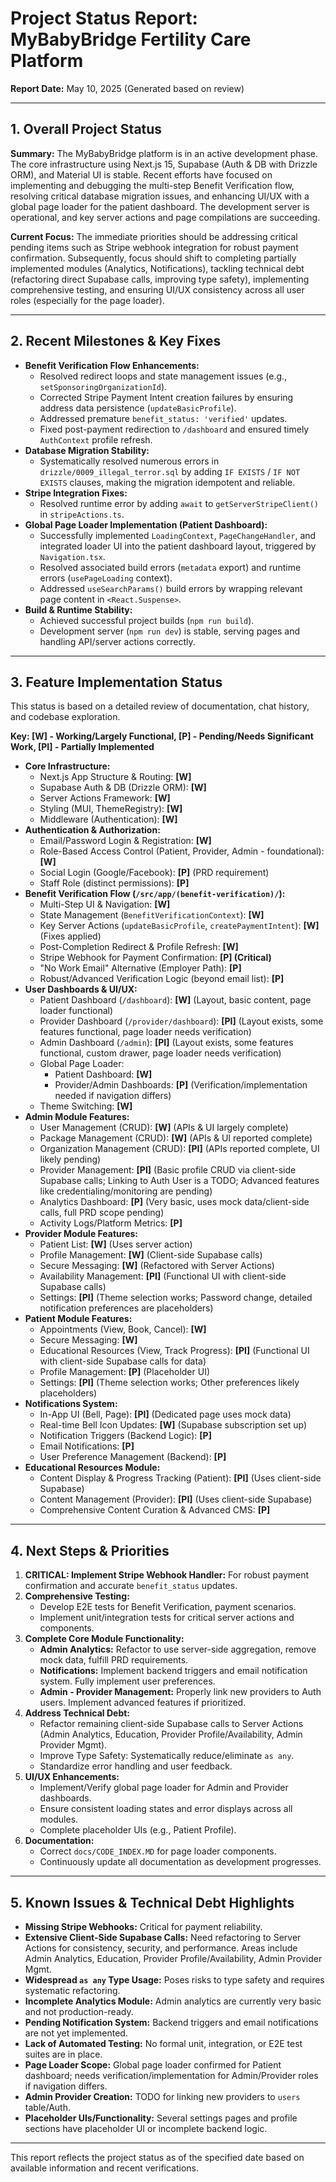 # Project Status Report: MyBabyBridge Fertility Care Platform

**Report Date:** May 10, 2025 (Generated based on review)

---

## 1. Overall Project Status

**Summary:**
The MyBabyBridge platform is in an active development phase. The core infrastructure using Next.js 15, Supabase (Auth & DB with Drizzle ORM), and Material UI is stable. Recent efforts have focused on implementing and debugging the multi-step Benefit Verification flow, resolving critical database migration issues, and enhancing UI/UX with a global page loader for the patient dashboard. The development server is operational, and key server actions and page compilations are succeeding.

**Current Focus:**
The immediate priorities should be addressing critical pending items such as Stripe webhook integration for robust payment confirmation. Subsequently, focus should shift to completing partially implemented modules (Analytics, Notifications), tackling technical debt (refactoring direct Supabase calls, improving type safety), implementing comprehensive testing, and ensuring UI/UX consistency across all user roles (especially for the page loader).

---

## 2. Recent Milestones & Key Fixes

*   **Benefit Verification Flow Enhancements:**
    *   Resolved redirect loops and state management issues (e.g., `setSponsoringOrganizationId`).
    *   Corrected Stripe Payment Intent creation failures by ensuring address data persistence (`updateBasicProfile`).
    *   Addressed premature `benefit_status: 'verified'` updates.
    *   Fixed post-payment redirection to `/dashboard` and ensured timely `AuthContext` profile refresh.
*   **Database Migration Stability:**
    *   Systematically resolved numerous errors in `drizzle/0009_illegal_terror.sql` by adding `IF EXISTS` / `IF NOT EXISTS` clauses, making the migration idempotent and reliable.
*   **Stripe Integration Fixes:**
    *   Resolved runtime error by adding `await` to `getServerStripeClient()` in `stripeActions.ts`.
*   **Global Page Loader Implementation (Patient Dashboard):**
    *   Successfully implemented `LoadingContext`, `PageChangeHandler`, and integrated loader UI into the patient dashboard layout, triggered by `Navigation.tsx`.
    *   Resolved associated build errors (`metadata` export) and runtime errors (`usePageLoading` context).
    *   Addressed `useSearchParams()` build errors by wrapping relevant page content in `<React.Suspense>`.
*   **Build & Runtime Stability:**
    *   Achieved successful project builds (`npm run build`).
    *   Development server (`npm run dev`) is stable, serving pages and handling API/server actions correctly.

---

## 3. Feature Implementation Status

This status is based on a detailed review of documentation, chat history, and codebase exploration.

**Key: [W] - Working/Largely Functional, [P] - Pending/Needs Significant Work, [PI] - Partially Implemented**

*   **Core Infrastructure:**
    *   Next.js App Structure & Routing: **[W]**
    *   Supabase Auth & DB (Drizzle ORM): **[W]**
    *   Server Actions Framework: **[W]**
    *   Styling (MUI, ThemeRegistry): **[W]**
    *   Middleware (Authentication): **[W]**
*   **Authentication & Authorization:**
    *   Email/Password Login & Registration: **[W]**
    *   Role-Based Access Control (Patient, Provider, Admin - foundational): **[W]**
    *   Social Login (Google/Facebook): **[P]** (PRD requirement)
    *   Staff Role (distinct permissions): **[P]**
*   **Benefit Verification Flow (`/src/app/(benefit-verification)/`):**
    *   Multi-Step UI & Navigation: **[W]**
    *   State Management (`BenefitVerificationContext`): **[W]**
    *   Key Server Actions (`updateBasicProfile`, `createPaymentIntent`): **[W]** (Fixes applied)
    *   Post-Completion Redirect & Profile Refresh: **[W]**
    *   Stripe Webhook for Payment Confirmation: **[P] (Critical)**
    *   "No Work Email" Alternative (Employer Path): **[P]**
    *   Robust/Advanced Verification Logic (beyond email list): **[P]**
*   **User Dashboards & UI/UX:**
    *   Patient Dashboard (`/dashboard`): **[W]** (Layout, basic content, page loader functional)
    *   Provider Dashboard (`/provider/dashboard`): **[PI]** (Layout exists, some features functional, page loader needs verification)
    *   Admin Dashboard (`/admin`): **[PI]** (Layout exists, some features functional, custom drawer, page loader needs verification)
    *   Global Page Loader:
        *   Patient Dashboard: **[W]**
        *   Provider/Admin Dashboards: **[P]** (Verification/implementation needed if navigation differs)
    *   Theme Switching: **[W]**
*   **Admin Module Features:**
    *   User Management (CRUD): **[W]** (APIs & UI largely complete)
    *   Package Management (CRUD): **[W]** (APIs & UI reported complete)
    *   Organization Management (CRUD): **[PI]** (APIs reported complete, UI likely pending)
    *   Provider Management: **[PI]** (Basic profile CRUD via client-side Supabase calls; Linking to Auth User is a TODO; Advanced features like credentialing/monitoring are pending)
    *   Analytics Dashboard: **[P]** (Very basic, uses mock data/client-side calls, full PRD scope pending)
    *   Activity Logs/Platform Metrics: **[P]**
*   **Provider Module Features:**
    *   Patient List: **[W]** (Uses server action)
    *   Profile Management: **[W]** (Client-side Supabase calls)
    *   Secure Messaging: **[W]** (Refactored with Server Actions)
    *   Availability Management: **[PI]** (Functional UI with client-side Supabase calls)
    *   Settings: **[PI]** (Theme selection works; Password change, detailed notification preferences are placeholders)
*   **Patient Module Features:**
    *   Appointments (View, Book, Cancel): **[W]**
    *   Secure Messaging: **[W]**
    *   Educational Resources (View, Track Progress): **[PI]** (Functional UI with client-side Supabase calls for data)
    *   Profile Management: **[P]** (Placeholder UI)
    *   Settings: **[PI]** (Theme selection works; Other preferences likely placeholders)
*   **Notifications System:**
    *   In-App UI (Bell, Page): **[PI]** (Dedicated page uses mock data)
    *   Real-time Bell Icon Updates: **[W]** (Supabase subscription set up)
    *   Notification Triggers (Backend Logic): **[P]**
    *   Email Notifications: **[P]**
    *   User Preference Management (Backend): **[P]**
*   **Educational Resources Module:**
    *   Content Display & Progress Tracking (Patient): **[PI]** (Uses client-side Supabase)
    *   Content Management (Provider): **[PI]** (Uses client-side Supabase)
    *   Comprehensive Content Curation & Advanced CMS: **[P]**

---

## 4. Next Steps & Priorities

1.  **CRITICAL: Implement Stripe Webhook Handler:** For robust payment confirmation and accurate `benefit_status` updates.
2.  **Comprehensive Testing:**
    *   Develop E2E tests for Benefit Verification, payment scenarios.
    *   Implement unit/integration tests for critical server actions and components.
3.  **Complete Core Module Functionality:**
    *   **Admin Analytics:** Refactor to use server-side aggregation, remove mock data, fulfill PRD requirements.
    *   **Notifications:** Implement backend triggers and email notification system. Fully implement user preferences.
    *   **Admin - Provider Management:** Properly link new providers to Auth users. Implement advanced features if prioritized.
4.  **Address Technical Debt:**
    *   Refactor remaining client-side Supabase calls to Server Actions (Admin Analytics, Education, Provider Profile/Availability, Admin Provider Mgmt).
    *   Improve Type Safety: Systematically reduce/eliminate `as any`.
    *   Standardize error handling and user feedback.
5.  **UI/UX Enhancements:**
    *   Implement/Verify global page loader for Admin and Provider dashboards.
    *   Ensure consistent loading states and error displays across all modules.
    *   Complete placeholder UIs (e.g., Patient Profile).
6.  **Documentation:**
    *   Correct `docs/CODE_INDEX.MD` for page loader components.
    *   Continuously update all documentation as development progresses.

---

## 5. Known Issues & Technical Debt Highlights

*   **Missing Stripe Webhooks:** Critical for payment reliability.
*   **Extensive Client-Side Supabase Calls:** Need refactoring to Server Actions for consistency, security, and performance. Areas include Admin Analytics, Education, Provider Profile/Availability, Admin Provider Mgmt.
*   **Widespread `as any` Type Usage:** Poses risks to type safety and requires systematic refactoring.
*   **Incomplete Analytics Module:** Admin analytics are currently very basic and not production-ready.
*   **Pending Notification System:** Backend triggers and email notifications are not yet implemented.
*   **Lack of Automated Testing:** No formal unit, integration, or E2E test suites are in place.
*   **Page Loader Scope:** Global page loader confirmed for Patient dashboard; needs verification/implementation for Admin/Provider roles if navigation differs.
*   **Admin Provider Creation:** TODO for linking new providers to `users` table/Auth.
*   **Placeholder UIs/Functionality:** Several settings pages and profile sections have placeholder UI or incomplete backend logic.

---
This report reflects the project status as of the specified date based on available information and recent verifications. 